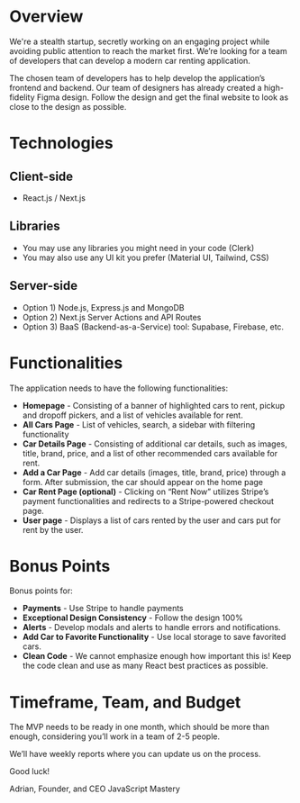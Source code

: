 # Overview

We're a stealth startup, secretly working on an engaging project while avoiding public attention to reach the market first. We’re looking for a team of developers that can develop a modern car renting application.

The chosen team of developers has to help develop the application’s frontend and backend. Our team of designers has already created a high-fidelity Figma design. Follow the design and get the final website to look as close to the design as possible.

# Technologies

## Client-side

- React.js / Next.js

## Libraries

- You may use any libraries you might need in your code (Clerk)
- You may also use any UI kit you prefer (Material UI, Tailwind, CSS)

## Server-side

- Option 1) Node.js, Express.js and MongoDB
- Option 2) Next.js Server Actions and API Routes
- Option 3) BaaS (Backend-as-a-Service) tool: Supabase, Firebase, etc.

# Functionalities

The application needs to have the following functionalities:

- **Homepage** - Consisting of a banner of highlighted cars to rent, pickup and dropoff pickers, and a list of vehicles available for rent.
- **All Cars Page** - List of vehicles, search, a sidebar with filtering functionality
- **Car Details Page** - Consisting of additional car details, such as images, title, brand, price, and a list of other recommended cars available for rent.
- **Add a Car Page** - Add car details (images, title, brand, price) through a form. After submission, the car should appear on the home page
- **Car Rent Page (optional)** - Clicking on “Rent Now” utilizes Stripe’s payment functionalities and redirects to a Stripe-powered checkout page.
- **User page** - Displays a list of cars rented by the user and cars put for rent by the user.

# Bonus Points

Bonus points for:

- **Payments** - Use Stripe to handle payments
- **Exceptional Design Consistency** - Follow the design 100%
- **Alerts** - Develop modals and alerts to handle errors and notifications.
- **Add Car to Favorite Functionality** - Use local storage to save favorited cars.
- **Clean Code** - We cannot emphasize enough how important this is! Keep the code clean and use as many React best practices as possible.

# Timeframe, Team, and Budget

The MVP needs to be ready in one month, which should be more than enough, considering you’ll work in a team of 2-5 people.

We’ll have weekly reports where you can update us on the process.

Good luck!

Adrian, Founder, and CEO
JavaScript Mastery

